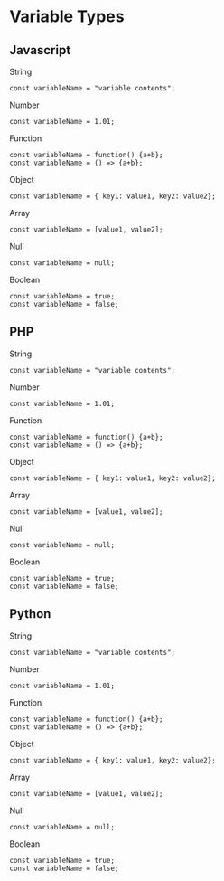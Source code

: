 # Variable Types

## Javascript
String
```
const variableName = "variable contents";
```
Number
```
const variableName = 1.01;
```
Function
```
const variableName = function() {a+b};
const variableName = () => {a+b};
```
Object
```
const variableName = { key1: value1, key2: value2};
```
Array
```
const variableName = [value1, value2];
```
Null
```
const variableName = null;
```
Boolean
```
const variableName = true;
const variableName = false;
```

## PHP
String
```
const variableName = "variable contents";
```
Number
```
const variableName = 1.01;
```
Function
```
const variableName = function() {a+b};
const variableName = () => {a+b};
```
Object
```
const variableName = { key1: value1, key2: value2};
```
Array
```
const variableName = [value1, value2];
```
Null
```
const variableName = null;
```
Boolean
```
const variableName = true;
const variableName = false;
```
## Python
String
```
const variableName = "variable contents";
```
Number
```
const variableName = 1.01;
```
Function
```
const variableName = function() {a+b};
const variableName = () => {a+b};
```
Object
```
const variableName = { key1: value1, key2: value2};
```
Array
```
const variableName = [value1, value2];
```
Null
```
const variableName = null;
```
Boolean
```
const variableName = true;
const variableName = false;
```
